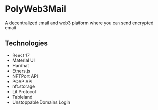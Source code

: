 # PolyWeb3Mail
A decentralized email and web3 platform where you can send encrypted email 

## Technologies
- React 17
- Material UI
- Hardhat
- Ethers.js
- NFTPort API
- POAP API
- nft.storage
- Lit Protocol
- Tableland
- Unstoppable Domains Login